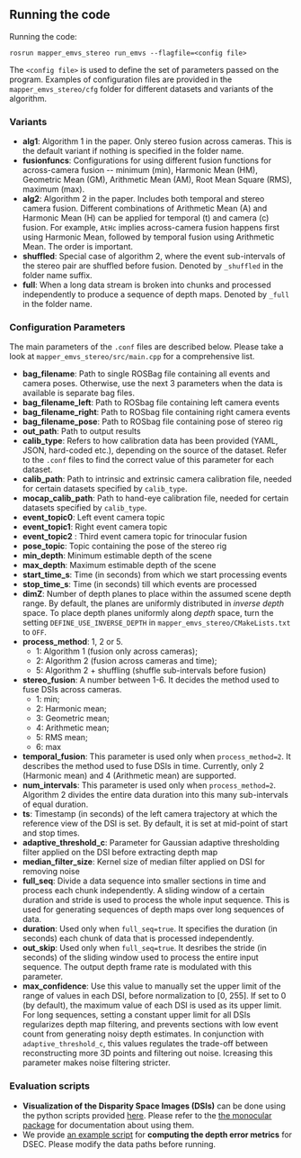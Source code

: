 ## Running the code

Running the code:

    rosrun mapper_emvs_stereo run_emvs --flagfile=<config file>
    
The `<config file>` is used to define the set of parameters passed on the program. Examples of configuration files are provided in the `mapper_emvs_stereo/cfg` folder for different datasets and variants of the algorithm. 

### Variants

* **alg1**: Algorithm 1 in the paper. Only stereo fusion across cameras. This is the default variant if nothing is specified in the folder name.
* **fusionfuncs**: Configurations for using different fusion functions for across-camera fusion -- minimum (min), Harmonic Mean (HM), Geometric Mean (GM), Arithmetic Mean (AM), Root Mean Square (RMS), maximum (max).
* **alg2**: Algorithm 2 in the paper. Includes both temporal and stereo camera fusion. Different combinations of Arithmetic Mean (A) and Harmonic Mean (H) can be applied for temporal (t) and camera (c) fusion. For example, `AtHc` implies across-camera fusion happens first using Harmonic Mean, followed by temporal fusion using Arithmetic Mean. The order is important.
* **shuffled**: Special case of algorithm 2, where the event sub-intervals of the stereo pair are shuffled before fusion. Denoted by `_shuffled` in the folder name suffix.
* **full**: When a long data stream is broken into chunks and processed independently to produce a sequence of depth maps. Denoted by `_full` in the folder name.

### Configuration Parameters
    
The main parameters of the `.conf` files are described below. Please take a look at `mapper_emvs_stereo/src/main.cpp` for a comprehensive list.

* **bag_filename**: Path to single ROSBag file containing all events and camera poses. Otherwise, use the next 3 parameters when the data is available is separate bag files.
* **bag_filename_left**: Path to ROSbag file containing left camera events
* **bag_filename_right**: Path to ROSbag file containing right camera events
* **bag_filename_pose**: Path to ROSbag file containing pose of stereo rig 
* **out_path**: Path to output results
* **calib_type**: Refers to how calibration data has been provided (YAML, JSON, hard-coded etc.), depending on the source of the dataset. Refer to the `.conf` files to find the correct value of this parameter for each dataset.
* **calib_path**: Path to intrinsic and extrinsic camera calibration file, needed for certain datasets specified by `calib_type`.
* **mocap_calib_path**: Path to hand-eye calibration file, needed for certain datasets specified by `calib_type`.
* **event_topic0**: Left event camera topic
* **event_topic1**: Right event camera topic
* **event_topic2** : Third event camera topic for trinocular fusion
* **pose_topic**: Topic containing the pose of the stereo rig
* **min_depth**: Minimum estimable depth of the scene
* **max_depth**: Maximum estimable depth of the scene
* **start_time_s**: Time (in seconds) from which we start processing events
* **stop_time_s**: Time (in seconds) till which events are processed
* **dimZ**: Number of depth planes to place within the assumed scene depth range. By default, the planes are uniformly distributed in _inverse depth_ space. To place depth planes uniformly along _depth_ space, turn the setting `DEFINE_USE_INVERSE_DEPTH` in `mapper_emvs_stereo/CMakeLists.txt` to `OFF`.
* **process_method**: 1, 2 or 5. 
	- 1: Algorithm 1 (fusion only across cameras);
	- 2: Algorithm 2 (fusion across cameras and time);
	- 5: Algorithm 2 + shuffling (shuffle sub-intervals before fusion)	
* **stereo_fusion**: A number between 1-6. It decides the method used to fuse DSIs across cameras. 
 	- 1: min;
 	- 2: Harmonic mean;
 	- 3: Geometric mean;
 	- 4: Arithmetic mean;
 	- 5: RMS mean; 
 	- 6: max
* **temporal_fusion**:  This parameter is used only when `process_method=2`. It describes the method used to fuse DSIs in time. Currently, only 2 (Harmonic mean) and 4 (Arithmetic mean) are supported.
* **num_intervals**: This parameter is used only when `process_method=2`. Algorithm 2 divides the entire data duration into this many sub-intervals of equal duration.
* **ts**: Timestamp (in seconds) of the left camera trajectory at which the reference view of the DSI is set. By default, it is set at mid-point of start and stop times.
* **adaptive_threshold_c**: Parameter for Gaussian adaptive thresholding filter applied on the DSI before extracting depth map
* **median_filter_size**: Kernel size of median filter applied on DSI for removing noise
* **full_seq**: Divide a data sequence into smaller sections in time and process each chunk independently. A sliding window of a certain duration and stride is used to process the whole input sequence. This is used for generating sequences of depth maps over long sequences of data.
* **duration**: Used only when `full_seq=true`. It specifies the duration (in seconds) each chunk of data that is processed independently.
* **out_skip**: Used only when `full_seq=true`. It desribes the stride (in seconds) of the sliding window used to process the entire input sequence. The output depth frame rate is modulated with this parameter.
* **max_confidence**: Use this value to manually set the upper limit of the range of values in each DSI, before normalization to [0, 255]. If set to 0 (by default), the maximum value of each DSI is used as its upper limit. For long sequences, setting a constant upper limit for all DSIs regularizes depth map filtering, and prevents sections with low event count from generating noisy depth estimates. In conjunction with `adaptive_threshold_c`, this values regulates the trade-off between reconstructing more 3D points and filtering out noise. Icreasing this parameter makes noise filtering stricter.

### Evaluation scripts
* **Visualization of the Disparity Space Images (DSIs)** can be done using the python scripts provided [here](https://github.com/tub-rip/dvs_mcemvs/blob/main/mapper_emvs_stereo/scripts). Please refer to the [the monocular package](https://github.com/uzh-rpg/rpg_emvs/blob/master/README.md#disparity-space-image-dsi) for documentation about using them.
* We provide [an example script](https://github.com/tub-rip/dvs_mcemvs/blob/main/mapper_emvs_stereo/scripts/evaluate_mcemvs_dsec.py) for **computing the depth error metrics** for DSEC. Please modify the data paths before running.
